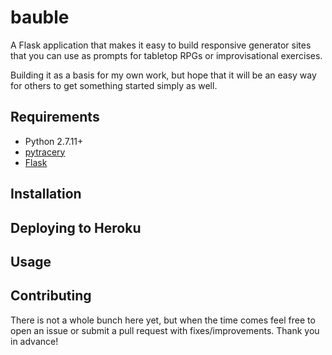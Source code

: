 # bauble

A Flask application that makes it easy to build responsive generator sites that you can use as prompts for tabletop RPGs or improvisational exercises.

Building it as a basis for my own work, but hope that it will be an easy way for others to get something started simply as well.


## Requirements

* Python 2.7.11+
* [pytracery](https://github.com/aparrish/pytracery)
* [Flask](http://flask.pocoo.org/)

## Installation

<TODO>

## Deploying to Heroku

<TODO>

## Usage

<TODO>

## Contributing

There is not a whole bunch here yet, but when the time comes feel free to open an issue or submit a pull request with fixes/improvements. Thank you in advance!

